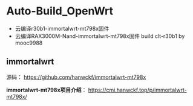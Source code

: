# Auto-Build_OpenWrt
* 云编译r30b1-immortalwrt-mt798x固件
* 云编译RAX3000M-Nand-immortalwrt-mt798x固件
build clt-r30b1 by mooc9988

## immortalwrt
源码： 
https://github.com/hanwckf/immortalwrt-mt798x

**immortalwrt-mt798x项目介绍**：
https://cmi.hanwckf.top/p/immortalwrt-mt798x/
